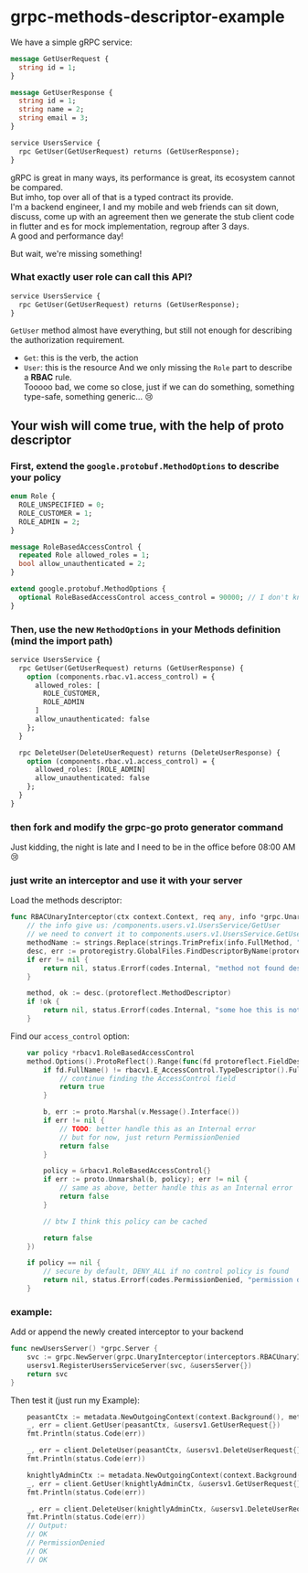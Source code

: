 # grpc-methods-descriptor-example

We have a simple gRPC service:
```proto
message GetUserRequest {
  string id = 1;
}

message GetUserResponse {
  string id = 1;
  string name = 2;
  string email = 3;
}

service UsersService {
  rpc GetUser(GetUserRequest) returns (GetUserResponse);
}
```
gRPC is great in many ways, its performance is great, its ecosystem cannot be compared.  
But imho, top over all of that is a typed contract its provide.  
I'm a backend engineer, I and my mobile and web friends can sit down, discuss, come up with an agreement then we generate the stub client code in flutter and es for mock implementation, regroup after 3 days.  
A good and performance day!  

But wait, we're missing something!
### What exactly user role can call this API?
```proto
service UsersService {
  rpc GetUser(GetUserRequest) returns (GetUserResponse);
}
```
`GetUser` method almost have everything, but still not enough for describing the authorization requirement.
- `Get`: this is the verb, the action
- `User`: this is the resource
And we only missing the `Role` part to describe a **RBAC** rule.  
Tooooo bad, we come so close, just if we can do something, something type-safe, something generic... :cry:
## Your wish will come true, with the help of proto descriptor
### First, extend the `google.protobuf.MethodOptions` to describe your policy
```proto
enum Role {
  ROLE_UNSPECIFIED = 0;
  ROLE_CUSTOMER = 1;
  ROLE_ADMIN = 2;
}

message RoleBasedAccessControl {
  repeated Role allowed_roles = 1;
  bool allow_unauthenticated = 2;
}

extend google.protobuf.MethodOptions {
  optional RoleBasedAccessControl access_control = 90000; // I don't know about this 90000, seem as long as it's unique
}
```
### Then, use the new `MethodOptions` in your Methods definition (mind the import path)
```proto
service UsersService {
  rpc GetUser(GetUserRequest) returns (GetUserResponse) {
    option (components.rbac.v1.access_control) = {
      allowed_roles: [
        ROLE_CUSTOMER,
        ROLE_ADMIN
      ]
      allow_unauthenticated: false
    };
  }

  rpc DeleteUser(DeleteUserRequest) returns (DeleteUserResponse) {
    option (components.rbac.v1.access_control) = {
      allowed_roles: [ROLE_ADMIN]
      allow_unauthenticated: false
    };
  }
}
```
### then fork and modify the grpc-go proto generator command
Just kidding, the night is late and I need to be in the office before 08:00 AM :cry:
### just write an interceptor and use it with your server
Load the methods descriptor:
```go
func RBACUnaryInterceptor(ctx context.Context, req any, info *grpc.UnaryServerInfo, handler grpc.UnaryHandler) (any, error) {
	// the info give us: /components.users.v1.UsersService/GetUser
	// we need to convert it to components.users.v1.UsersService.GetUser
	methodName := strings.Replace(strings.TrimPrefix(info.FullMethod, "/"), "/", ".", -1)
	desc, err := protoregistry.GlobalFiles.FindDescriptorByName(protoreflect.FullName(methodName))
	if err != nil {
		return nil, status.Errorf(codes.Internal, "method not found descriptor")
	}

	method, ok := desc.(protoreflect.MethodDescriptor)
	if !ok {
		return nil, status.Errorf(codes.Internal, "some hoe this is not a method")
	}
```
Find our `access_control` option:
```go
	var policy *rbacv1.RoleBasedAccessControl
	method.Options().ProtoReflect().Range(func(fd protoreflect.FieldDescriptor, v protoreflect.Value) bool {
		if fd.FullName() != rbacv1.E_AccessControl.TypeDescriptor().FullName() {
			// continue finding the AccessControl field
			return true
		}

		b, err := proto.Marshal(v.Message().Interface())
		if err != nil {
			// TODO: better handle this as an Internal error
			// but for now, just return PermissionDenied
			return false
		}

		policy = &rbacv1.RoleBasedAccessControl{}
		if err := proto.Unmarshal(b, policy); err != nil {
			// same as above, better handle this as an Internal error
			return false
		}

		// btw I think this policy can be cached

		return false
	})

	if policy == nil {
		// secure by default, DENY_ALL if no control policy is found
		return nil, status.Errorf(codes.PermissionDenied, "permission denied")
	}
```
### example:
Add or append the newly created interceptor to your backend
```go
func newUsersServer() *grpc.Server {
	svc := grpc.NewServer(grpc.UnaryInterceptor(interceptors.RBACUnaryInterceptor))
	usersv1.RegisterUsersServiceServer(svc, &usersServer{})
	return svc
}
```
Then test it (just run my Example):
```go
	peasantCtx := metadata.NewOutgoingContext(context.Background(), metadata.Pairs("role", "ROLE_CUSTOMER"))
	_, err = client.GetUser(peasantCtx, &usersv1.GetUserRequest{})
	fmt.Println(status.Code(err))

	_, err = client.DeleteUser(peasantCtx, &usersv1.DeleteUserRequest{})
	fmt.Println(status.Code(err))

	knightlyAdminCtx := metadata.NewOutgoingContext(context.Background(), metadata.Pairs("role", "ROLE_ADMIN"))
	_, err = client.GetUser(knightlyAdminCtx, &usersv1.GetUserRequest{})
	fmt.Println(status.Code(err))

	_, err = client.DeleteUser(knightlyAdminCtx, &usersv1.DeleteUserRequest{})
	fmt.Println(status.Code(err))
	// Output:
	// OK
	// PermissionDenied
	// OK
	// OK
```